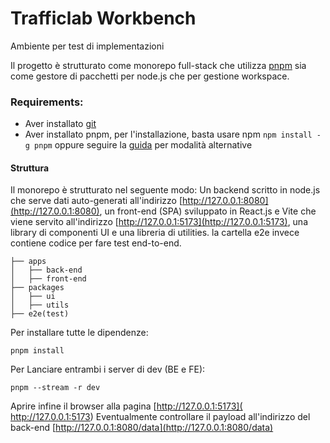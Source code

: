 # Trafficlab Workbench

Ambiente per test di implementazioni

Il progetto è strutturato come monorepo full-stack che utilizza [pnpm](https://pnpm.io/) sia come gestore di pacchetti per node.js che per gestione workspace.

### Requirements:
- Aver installato  [git](https://git-scm.com/book/en/v2/Getting-Started-Installing-Git)
- Aver installato pnpm, per l'installazione, basta usare npm ```npm install -g pnpm``` oppure seguire la [guida](https://pnpm.io/installation) per modalità alternative

#### Struttura

Il monorepo è strutturato nel seguente modo: Un backend scritto in node.js che serve dati auto-generati all'indirizzo [http://127.0.0.1:8080](http://127.0.0.1:8080), un front-end (SPA) sviluppato in React.js e Vite che viene servito all'indirizzo [http://127.0.0.1:5173](http://127.0.0.1:5173), una library di componenti UI e una libreria di utilities.
la cartella e2e invece contiene codice per fare test end-to-end.
```
├── apps
│   ├── back-end
│   ├── front-end
├── packages
│   ├── ui
│   ├── utils
├── e2e(test)
```

Per installare tutte le dipendenze:

```
pnpm install
```
Per Lanciare entrambi i server di dev (BE e FE):

```
pnpm --stream -r dev
```
Aprire infine il browser alla pagina [http://127.0.0.1:5173]( http://127.0.0.1:5173)
Eventualmente controllare il payload all'indirizzo del back-end  [http://127.0.0.1:8080/data](http://127.0.0.1:8080/data)
